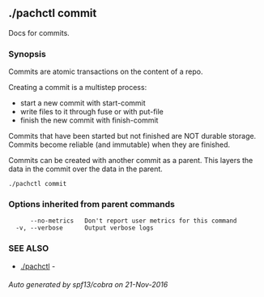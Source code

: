 ## ./pachctl commit

Docs for commits.

### Synopsis


Commits are atomic transactions on the content of a repo.

Creating a commit is a multistep process:
- start a new commit with start-commit
- write files to it through fuse or with put-file
- finish the new commit with finish-commit

Commits that have been started but not finished are NOT durable storage.
Commits become reliable (and immutable) when they are finished.

Commits can be created with another commit as a parent.
This layers the data in the commit over the data in the parent.

```
./pachctl commit
```

### Options inherited from parent commands

```
      --no-metrics   Don't report user metrics for this command
  -v, --verbose      Output verbose logs
```

### SEE ALSO
* [./pachctl](./pachctl.md)	 - 

###### Auto generated by spf13/cobra on 21-Nov-2016
